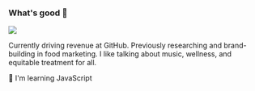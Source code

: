 ### What's good 👋

![](https://media.giphy.com/media/l4KhNBgG8RaItFkDS/giphy.gif)

Currently driving revenue at GitHub. Previously researching and brand-building in food marketing. I like talking about music, wellness, and equitable treatment for all.

:seedling: I'm learning JavaScript




<!--
**aarchuleta/aarchuleta** is a ✨ _special_ ✨ repository because its `README.md` (this file) appears on your GitHub profile.

Here are some ideas to get you started:

- 🔭 I’m currently working on ...
- 🌱 I’m currently learning ...
- 👯 I’m looking to collaborate on ...
- 🤔 I’m looking for help with ...
- 💬 Ask me about ...
- 📫 How to reach me: ...
- 😄 Pronouns: ...
- ⚡ Fun fact: ...
-->
